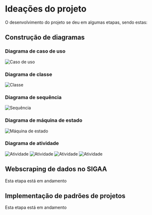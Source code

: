 # Ideações do projeto

O desenvolvimento do projeto se deu em algumas etapas, sendo estas:

## Construção de diagramas

### Diagrama de caso de uso

![Caso de uso](https://user-images.githubusercontent.com/70725719/202446826-32186be1-cfc4-4b83-addf-a86c5267151c.PNG)

### Diagrama de classe

![Classe](https://user-images.githubusercontent.com/70725719/202447080-dceafc49-6f79-47c8-bfa0-af8341dfeab1.PNG)

### Diagrama de sequência

![Sequência](https://user-images.githubusercontent.com/70725719/202447346-4ecdeb39-02e1-4b32-874a-97f4b9ec908f.PNG)

### Diagrama de máquina de estado

![Máquina de estado](https://user-images.githubusercontent.com/70725719/202447525-371ba7f7-3701-46c4-b234-81c17802b1e2.PNG)

### Diagrama de atividade

![Atividade](https://user-images.githubusercontent.com/70725719/202448053-94b722a0-a8ab-4f82-bc4d-ee1d728624ab.PNG)
![Atividade](https://user-images.githubusercontent.com/70725719/202448057-e7f82bd8-25d3-421d-ae1d-6898d8eb1c1a.PNG)
![Atividade](https://user-images.githubusercontent.com/70725719/202448060-cd8871b2-041d-47e9-b632-4fa98a7019a6.PNG)
![Atividade](https://user-images.githubusercontent.com/70725719/202448063-81651e4e-de2c-4274-85a6-a3702e55bbed.PNG)

## Webscraping de dados no SIGAA

Esta etapa está em andamento

## Implementação de padrões de projetos

Esta etapa está em andamento